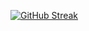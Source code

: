 [![GitHub Streak](https://github-readme-streak-stats.herokuapp.com?user=akim-13&theme=github-dark)](https://git.io/streak-stats)
